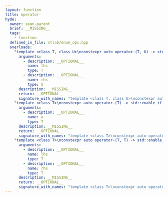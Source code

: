 ```yaml
---
layout: function
title: operator-
hyde:
  owner: sean-parent
  brief: __MISSING__
  tags:
    - function
  defined_in_file: stlab/enum_ops.hpp
  overloads:
    "template <class T, class U>\nconstexpr auto operator-(T, U) -> std::enable_if_t<stlab::implementation::has_enabled_bitmask<T> && stlab::implementation::is_convertible_to_underlying<U, T>::value, T>":
      arguments:
        - description: __OPTIONAL__
          name: lhs
          type: T
        - description: __OPTIONAL__
          name: rhs
          type: U
      description: __MISSING__
      return: __OPTIONAL__
      signature_with_names: "template <class T, class U>\nconstexpr auto operator-(T lhs, U rhs) -> std::enable_if_t<stlab::implementation::has_enabled_bitmask<T> && stlab::implementation::is_convertible_to_underlying<U, T>::value, T>"
    "template <class T>\nconstexpr auto operator-(T) -> std::enable_if_t<stlab::implementation::has_enabled_arithmetic<T>, T>":
      arguments:
        - description: __OPTIONAL__
          name: a
          type: T
      description: __MISSING__
      return: __OPTIONAL__
      signature_with_names: "template <class T>\nconstexpr auto operator-(T a) -> std::enable_if_t<stlab::implementation::has_enabled_arithmetic<T>, T>"
    "template <class T>\nconstexpr auto operator-(T, T) -> std::enable_if_t<stlab::implementation::has_enabled_arithmetic<T>, T>":
      arguments:
        - description: __OPTIONAL__
          name: lhs
          type: T
        - description: __OPTIONAL__
          name: rhs
          type: T
      description: __MISSING__
      return: __OPTIONAL__
      signature_with_names: "template <class T>\nconstexpr auto operator-(T lhs, T rhs) -> std::enable_if_t<stlab::implementation::has_enabled_arithmetic<T>, T>"
---
```

